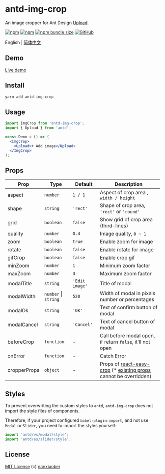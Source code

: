 # antd-img-crop

An image cropper for Ant Design [Upload](https://ant.design/components/upload/).

[![npm](https://img.shields.io/npm/v/antd-img-crop.svg?style=flat-square)](https://www.npmjs.com/package/antd-img-crop)
[![npm](https://img.shields.io/npm/dt/antd-img-crop?style=flat-square)](https://www.npmtrends.com/antd-img-crop)
[![npm bundle size](https://img.shields.io/bundlephobia/minzip/antd-img-crop?style=flat-square)](https://bundlephobia.com/result?p=antd-img-crop)
[![GitHub](https://img.shields.io/github/license/nanxiaobei/antd-img-crop?style=flat-square)](https://github.com/nanxiaobei/antd-img-crop/blob/master/LICENSE)

English | [简体中文](./README.zh-CN.md)

## Demo

[Live demo](https://codesandbox.io/s/antd-img-crop-4qoom5p9x4)

## Install

```sh
yarn add antd-img-crop
```

## Usage

```jsx harmony
import ImgCrop from 'antd-img-crop';
import { Upload } from 'antd';

const Demo = () => (
  <ImgCrop>
    <Upload>+ Add image</Upload>
  </ImgCrop>
);
```

## Props

| Prop         | Type                 | Default        | Description                                                           |
| ------------ | -------------------- | -------------- | --------------------------------------------------------------------- |
| aspect       | `number`             | `1 / 1`        | Aspect of crop area , `width / height`                                |
| shape        | `string`             | `'rect'`       | Shape of crop area, `'rect'` or `'round'`                             |
| grid         | `boolean`            | `false`        | Show grid of crop area (third-lines)                                  |
| quality      | `number`             | `0.4`          | Image quality, `0 ~ 1`                                                |
| zoom         | `boolean`            | `true`         | Enable zoom for image                                                 |
| rotate       | `boolean`            | `false`        | Enable rotate for image                                               |
| gifCrop      | `boolean`            | `false`        | Enable crop gif                                                       |
| minZoom      | `number`             | `1`            | Minimum zoom factor                                                   |
| maxZoom      | `number`             | `3`            | Maximum zoom factor                                                   |
| modalTitle   | `string`             | `'Edit image'` | Title of modal                                                        |
| modalWidth   | `number` \| `string` | `520`          | Width of modal in pixels number or percentages                        |
| modalOk      | `string`             | `'OK'`         | Text of confirm button of modal                                       |
| modalCancel  | `string`             | `'Cancel'`     | Text of cancel button of modal                                        |
| beforeCrop   | `function`           | -              | Call before modal open, if return `false`, it'll not open             |
| onError      | `function`           | -              | Catch Error                                                           |
| cropperProps | `object`             | -              | Props of [react-easy-crop] (\* [existing props] cannot be overridden) |

## Styles

To prevent overwriting the custom styles to `antd`, `antd-img-crop` does not import the style files of components.

Therefore, if your project configured `babel-plugin-import`, and not use `Modal` or `Slider`, you need to import the styles yourself:

```js
import 'antd/es/modal/style';
import 'antd/es/slider/style';
```

## License

[MIT License](https://github.com/nanxiaobei/antd-img-crop/blob/master/LICENSE) (c) [nanxiaobei](https://mrlee.me/)

[react-easy-crop]: https://github.com/ricardo-ch/react-easy-crop#props
[existing props]: https://github.com/nanxiaobei/antd-img-crop/blob/master/src/index.jsx#L67-L83
